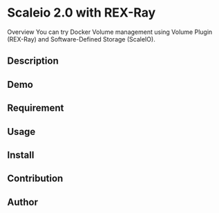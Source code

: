 # Scaleio 2.0 with REX-Ray

Overview
You can try Docker Volume management using Volume Plugin (REX-Ray) and Software-Defined Storage (ScaleIO).

## Description

## Demo

## Requirement

## Usage

## Install

## Contribution

## Author

